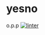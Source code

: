 # yesno
o.p.p
[![linter](https://github.com/Hayden-Langill/yesno/workflows/linter/badge.svg)](https://github.com/marketplace/actions/super-linter)
